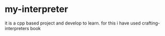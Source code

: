# my-interpreter
it is a cpp based project and develop to learn. for this i have used crafting-interpreters book
